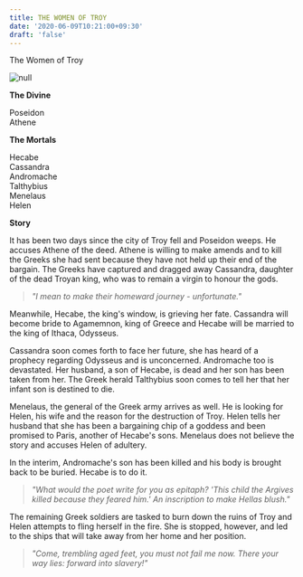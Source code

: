 ```yaml
---
title: THE WOMEN OF TROY
date: '2020-06-09T10:21:00+09:30'
draft: 'false'
---
```

The Women of Troy

![null](/images/uploads/the-killing-of-astyanax.jpg)

**The Divine**

Poseidon\
Athene

**The Mortals**

Hecabe\
Cassandra\
Andromache\
Talthybius\
Menelaus\
Helen

**Story**

It has been two days since the city of Troy fell and Poseidon weeps. He accuses Athene of the deed. Athene is willing to make amends and to kill the Greeks she had sent because they have not held up their end of the bargain. The Greeks have captured and dragged away Cassandra, daughter of the dead Troyan king, who was to remain a virgin to honour the gods.

> _"I mean to make their homeward journey - unfortunate."_

Meanwhile, Hecabe, the king's window, is grieving her fate. Cassandra will become bride to Agamemnon, king of Greece and Hecabe will be married to the king of Ithaca, Odysseus.

Cassandra soon comes forth to face her future, she has heard of a prophecy regarding Odysseus and is unconcerned. Andromache too is devastated. Her husband, a son of Hecabe, is dead and her son has been taken from her. The Greek herald Talthybius soon comes to tell her that her infant son is destined to die.

Menelaus, the general of the Greek army arrives as well. He is looking for Helen, his wife and the reason for the destruction of Troy. Helen tells her husband that she has been a bargaining chip of a goddess and been promised to Paris, another of Hecabe's sons. Menelaus does not believe the story and accuses Helen of adultery.

In the interim, Andromache's son has been killed and his body is brought back to be buried. Hecabe is to do it.

> _"What would the poet write for you as epitaph? 'This child the Argives killed because they feared him.' An inscription to make Hellas blush."_

The remaining Greek soldiers are tasked to burn down the ruins of Troy and Helen attempts to fling herself in the fire. She is stopped, however, and led to the ships that will take away from her home and her position.

> _"Come, trembling aged feet, you must not fail me now. There your way lies: forward into slavery!"_
